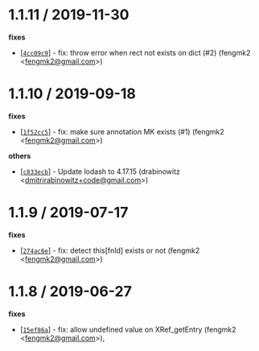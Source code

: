 
1.1.11 / 2019-11-30
==================

**fixes**
  * [[`4cc09c9`](http://github.com/yuque/pdf2json/commit/4cc09c927c6653174c67283129dbf28f85f0879b)] - fix: throw error when rect not exists on dict (#2) (fengmk2 <<fengmk2@gmail.com>>)

1.1.10 / 2019-09-18
==================

**fixes**
  * [[`1f52cc5`](http://github.com/yuque/pdf2json/commit/1f52cc532e19ede03d27f0c95d28af536d1215c0)] - fix: make sure annotation MK exists (#1) (fengmk2 <<fengmk2@gmail.com>>)

**others**
  * [[`c833ecb`](http://github.com/yuque/pdf2json/commit/c833ecb20ab58e12579be7975ca394fa83884469)] - Update lodash to 4.17.15 (drabinowitz <<dmitrirabinowitz+code@gmail.com>>)

1.1.9 / 2019-07-17
==================

**fixes**
  * [[`274ac6e`](http://github.com/yuque/pdf2json/commit/274ac6e5a124f15528613a9f9faa5c99139a4c21)] - fix: detect this[fnId] exists or not (fengmk2 <<fengmk2@gmail.com>>)

1.1.8 / 2019-06-27
==================

**fixes**
  * [[`15ef86a`](http://github.com/yuque/pdf2json/commit/15ef86a6c1362d3de8572259e8b787eda54e26df)] - fix: allow undefined value on XRef_getEntry (fengmk2 <<fengmk2@gmail.com>>),
